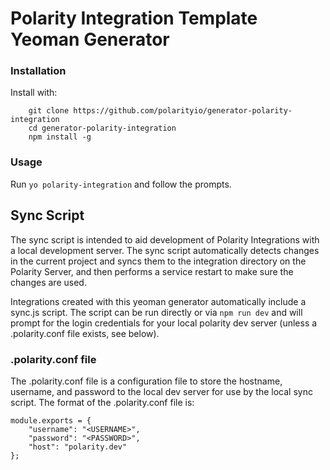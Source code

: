 # Polarity Integration Template Yeoman Generator

### Installation
Install with:

```
    git clone https://github.com/polarityio/generator-polarity-integration
    cd generator-polarity-integration
    npm install -g
```

### Usage
Run `yo polarity-integration` and follow the prompts.

## Sync Script
The sync script is intended to aid development of Polarity Integrations with a local development server. The sync script automatically detects changes in the current project and syncs them to the integration directory on the Polarity Server, and then performs a service restart to make sure the changes are used.

Integrations created with this yeoman generator automatically include a sync.js script.  The script can be run directly or via `npm run dev` and will prompt for the login credentials for your local polarity dev server (unless a .polarity.conf file exists, see below).

### .polarity.conf file
The .polarity.conf file is a configuration file to store the hostname, username, and password to the local dev server for use by the local sync script.  The format of the .polarity.conf file is:

```
module.exports = {
    "username": "<USERNAME>",
    "password": "<PASSWORD>",
    "host": "polarity.dev"
};

```
